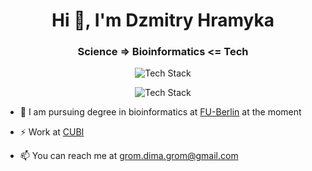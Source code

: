 <h1 align="center">Hi 👋, I'm Dzmitry Hramyka</h1>
<h3 align="center">Science => Bioinformatics <= Tech</h3>

<p align="center"><img src="https://skillicons.dev/icons?i=py,js,r,haskell,django,fastapi,flask,jquery,docker,postgres&perline=10" alt="Tech Stack" /> </p>

<p align="center"><img src="https://skillicons.dev/icons?i=linux,bash,git,github,md&perline=10" alt="Tech Stack" /> </p>

- 📝 I am pursuing degree in bioinformatics at [FU-Berlin](https://www.fu-berlin.de/) at the moment

- ⚡️ Work at [CUBI](https://www.cubi.bihealth.org/)

- 📫 You can reach me at grom.dima.grom@gmail.com
